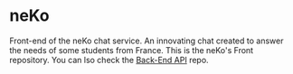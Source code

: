 # neKo
Front-end of the neKo chat service. An innovating chat created to answer the needs of some students from France.
This is the neKo's Front repository. You can lso check the [Back-End API](https://github.com/ShinGecko/neKo-Api) repo.
